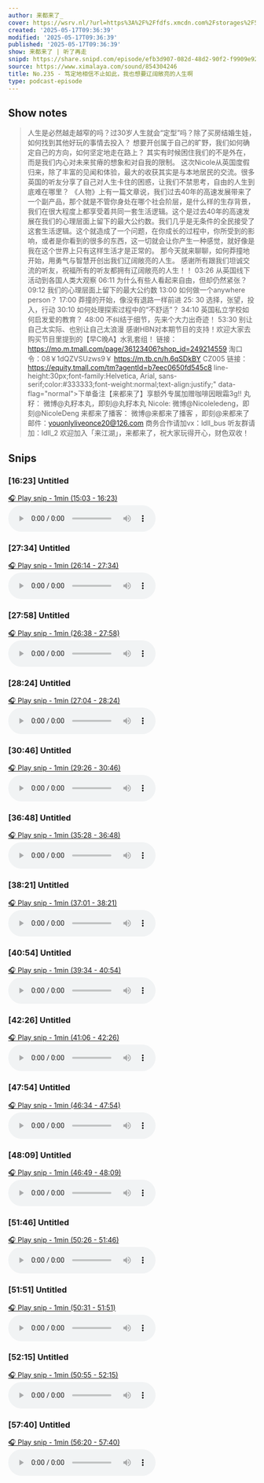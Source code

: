 ```yaml
---
author: 来都来了_
cover: https://wsrv.nl/?url=https%3A%2F%2Ffdfs.xmcdn.com%2Fstorages%2F5554-audiofreehighqps%2F7B%2F3E%2FGKwRIMAK-rhqAAJe0wMobjc2.jpeg&w=200&h=200
created: '2025-05-17T09:36:39'
modified: '2025-05-17T09:36:39'
published: '2025-05-17T09:36:39'
show: 来都来了 | 听了再走
snipd: https://share.snipd.com/episode/efb3d907-082d-48d2-90f2-f9909e92f374
source: https://www.ximalaya.com/sound/854304246
title: No.235 - 笃定地相信不止如此，我也想要辽阔敞亮的人生啊
type: podcast-episode
---
```



## Show notes
> 人生是必然越走越窄的吗？过30岁人生就会“定型”吗？除了买房结婚生娃，如何找到其他好玩的事情去投入？ 想要开创属于自己的旷野，我们如何确定自己的方向，如何坚定地走在路上？ 其实有时候困住我们的不是外在，而是我们内心对未来贫瘠的想象和对自我的限制。
> 这次Nicole从英国度假归来，除了丰富的见闻和体验，最大的收获其实是与本地居民的交流。很多英国的听友分享了自己对人生卡住的困惑，让我们不禁思考，自由的人生到底难在哪里？  《人物》上有一篇文章说，我们过去40年的高速发展带来了一个副产品，那个就是不管你身处在哪个社会阶层，是什么样的生存背景，我们在很大程度上都享受着共同一套生活逻辑。这个是过去40年的高速发展在我们的心理层面上留下的最大公约数。我们几乎是无条件的全民接受了这套生活逻辑。这个就造成了一个问题，在你成长的过程中，你所受到的影响，或者是你看到的很多的东西，这一切就会让你产生一种感觉，就好像是我在这个世界上只有这样生活才是正常的。
> 那今天就来聊聊，如何莽撞地开始，用勇气与智慧开创出我们辽阔敞亮的人生。 感谢所有跟我们坦诚交流的听友，祝福所有的听友都拥有辽阔敞亮的人生！！   03:26 从英国线下活动到各国人类大观察 06:11 为什么有些人看起来自由，但却仍然紧张？ 09:12 我们的心理层面上留下的最大公约数 13:00 如何做一个anywhere person？ 17:00 莽撞的开始，像没有退路一样前进 25: 30 选择，张望，投入，行动 30:10 如何处理探索过程中的“不舒适”？ 34:10 英国私立学校如何启发爱的教育？ 48:00 不纠结于细节，先来个大力出奇迹！ 53:30 别让自己太实际、也别让自己太浪漫
> 感谢HBN对本期节目的支持！欢迎大家去购买节目里提到的【早C晚A】水乳套组！
> 链接：https://mo.m.tmall.com/page/36123406?shop_id=249214559 淘口令：08￥1dQZVSUzws9￥ https://m.tb.cn/h.6qSDkBY  CZ005  链接：
> https://equity.tmall.com/tm?agentId=b7eec0650fd545c8 line-height:30px;font-family:Helvetica, Arial, sans-serif;color:#333333;font-weight:normal;text-align:justify;" data-flag="normal">下单备注【来都来了】享额外专属加赠咖啡因眼霜3g!! 
> 丸籽：  微博@丸籽本丸，即刻@丸籽本丸
> Nicole:  微博@Nicoleledeng，即刻@NicoleDeng
> 来都来了播客： 微博@来都来了播客 ，即刻@来都来了
> 邮件：youonlyliveonce20@126.com
> 商务合作请加vx：ldll_bus
> 听友群请加：ldll_2
> 欢迎加入「来江湖」，来都来了，祝大家玩得开心，财色双收！

## Snips
### [16:23] Untitled
[🎧 Play snip - 1min️ (15:03 - 16:23)](https://share.snipd.com/snip/b51c4bb1-a081-47d3-94ac-55aa08319921)
<audio controls> <source src="https://jt.ximalaya.com//GKwRIaIL_hiDAc3HHAOxNufg.m4a?channel=rss&album_id=31677988&track_id=854304246&uid=107469500&jt=https://aod.cos.tx.xmcdn.com/storages/f2ae-audiofreehighqps/A6/3C/GKwRIaIL_hiDAc3HHAOxNufg.m4a#t=15:03,16:23"> </audio>
### [27:34] Untitled
[🎧 Play snip - 1min️ (26:14 - 27:34)](https://share.snipd.com/snip/8d74368c-d0fc-4955-8d23-a41e821f2764)
<audio controls> <source src="https://jt.ximalaya.com//GKwRIaIL_hiDAc3HHAOxNufg.m4a?channel=rss&album_id=31677988&track_id=854304246&uid=107469500&jt=https://aod.cos.tx.xmcdn.com/storages/f2ae-audiofreehighqps/A6/3C/GKwRIaIL_hiDAc3HHAOxNufg.m4a#t=26:14,27:34"> </audio>
### [27:58] Untitled
[🎧 Play snip - 1min️ (26:38 - 27:58)](https://share.snipd.com/snip/19ab2703-1815-429a-bbc8-5c97a8596350)
<audio controls> <source src="https://jt.ximalaya.com//GKwRIaIL_hiDAc3HHAOxNufg.m4a?channel=rss&album_id=31677988&track_id=854304246&uid=107469500&jt=https://aod.cos.tx.xmcdn.com/storages/f2ae-audiofreehighqps/A6/3C/GKwRIaIL_hiDAc3HHAOxNufg.m4a#t=26:38,27:58"> </audio>
### [28:24] Untitled
[🎧 Play snip - 1min️ (27:04 - 28:24)](https://share.snipd.com/snip/e2f856f2-c8e8-4056-ab78-33281484a119)
<audio controls> <source src="https://jt.ximalaya.com//GKwRIaIL_hiDAc3HHAOxNufg.m4a?channel=rss&album_id=31677988&track_id=854304246&uid=107469500&jt=https://aod.cos.tx.xmcdn.com/storages/f2ae-audiofreehighqps/A6/3C/GKwRIaIL_hiDAc3HHAOxNufg.m4a#t=27:04,28:24"> </audio>
### [30:46] Untitled
[🎧 Play snip - 1min️ (29:26 - 30:46)](https://share.snipd.com/snip/25576688-2643-4bbe-9b4b-5a2744903738)
<audio controls> <source src="https://jt.ximalaya.com//GKwRIaIL_hiDAc3HHAOxNufg.m4a?channel=rss&album_id=31677988&track_id=854304246&uid=107469500&jt=https://aod.cos.tx.xmcdn.com/storages/f2ae-audiofreehighqps/A6/3C/GKwRIaIL_hiDAc3HHAOxNufg.m4a#t=29:26,30:46"> </audio>
### [36:48] Untitled
[🎧 Play snip - 1min️ (35:28 - 36:48)](https://share.snipd.com/snip/6fbc0264-6933-4d43-a456-e07f22201476)
<audio controls> <source src="https://jt.ximalaya.com//GKwRIaIL_hiDAc3HHAOxNufg.m4a?channel=rss&album_id=31677988&track_id=854304246&uid=107469500&jt=https://aod.cos.tx.xmcdn.com/storages/f2ae-audiofreehighqps/A6/3C/GKwRIaIL_hiDAc3HHAOxNufg.m4a#t=35:28,36:48"> </audio>
### [38:21] Untitled
[🎧 Play snip - 1min️ (37:01 - 38:21)](https://share.snipd.com/snip/c2a90eac-f0f5-4187-8d7e-b27f695fa80a)
<audio controls> <source src="https://jt.ximalaya.com//GKwRIaIL_hiDAc3HHAOxNufg.m4a?channel=rss&album_id=31677988&track_id=854304246&uid=107469500&jt=https://aod.cos.tx.xmcdn.com/storages/f2ae-audiofreehighqps/A6/3C/GKwRIaIL_hiDAc3HHAOxNufg.m4a#t=37:01,38:21"> </audio>
### [40:54] Untitled
[🎧 Play snip - 1min️ (39:34 - 40:54)](https://share.snipd.com/snip/4615e461-efb2-4239-81a7-091467ebaa41)
<audio controls> <source src="https://jt.ximalaya.com//GKwRIaIL_hiDAc3HHAOxNufg.m4a?channel=rss&album_id=31677988&track_id=854304246&uid=107469500&jt=https://aod.cos.tx.xmcdn.com/storages/f2ae-audiofreehighqps/A6/3C/GKwRIaIL_hiDAc3HHAOxNufg.m4a#t=39:34,40:54"> </audio>
### [42:26] Untitled
[🎧 Play snip - 1min️ (41:06 - 42:26)](https://share.snipd.com/snip/616c93d0-277b-43d5-9486-75be07a63f72)
<audio controls> <source src="https://jt.ximalaya.com//GKwRIaIL_hiDAc3HHAOxNufg.m4a?channel=rss&album_id=31677988&track_id=854304246&uid=107469500&jt=https://aod.cos.tx.xmcdn.com/storages/f2ae-audiofreehighqps/A6/3C/GKwRIaIL_hiDAc3HHAOxNufg.m4a#t=41:06,42:26"> </audio>
### [47:54] Untitled
[🎧 Play snip - 1min️ (46:34 - 47:54)](https://share.snipd.com/snip/8bec2ee9-1136-44d2-9065-9656b9496daf)
<audio controls> <source src="https://jt.ximalaya.com//GKwRIaIL_hiDAc3HHAOxNufg.m4a?channel=rss&album_id=31677988&track_id=854304246&uid=107469500&jt=https://aod.cos.tx.xmcdn.com/storages/f2ae-audiofreehighqps/A6/3C/GKwRIaIL_hiDAc3HHAOxNufg.m4a#t=46:34,47:54"> </audio>
### [48:09] Untitled
[🎧 Play snip - 1min️ (46:49 - 48:09)](https://share.snipd.com/snip/1a192ee4-70aa-44c5-a8d4-7177ad7a23bd)
<audio controls> <source src="https://jt.ximalaya.com//GKwRIaIL_hiDAc3HHAOxNufg.m4a?channel=rss&album_id=31677988&track_id=854304246&uid=107469500&jt=https://aod.cos.tx.xmcdn.com/storages/f2ae-audiofreehighqps/A6/3C/GKwRIaIL_hiDAc3HHAOxNufg.m4a#t=46:49,48:09"> </audio>
### [51:46] Untitled
[🎧 Play snip - 1min️ (50:26 - 51:46)](https://share.snipd.com/snip/d9011070-84c3-401d-bfbe-232ed420a252)
<audio controls> <source src="https://jt.ximalaya.com//GKwRIaIL_hiDAc3HHAOxNufg.m4a?channel=rss&album_id=31677988&track_id=854304246&uid=107469500&jt=https://aod.cos.tx.xmcdn.com/storages/f2ae-audiofreehighqps/A6/3C/GKwRIaIL_hiDAc3HHAOxNufg.m4a#t=50:26,51:46"> </audio>
### [51:51] Untitled
[🎧 Play snip - 1min️ (50:31 - 51:51)](https://share.snipd.com/snip/2b98a06b-241f-49e9-b012-3b9f53724275)
<audio controls> <source src="https://jt.ximalaya.com//GKwRIaIL_hiDAc3HHAOxNufg.m4a?channel=rss&album_id=31677988&track_id=854304246&uid=107469500&jt=https://aod.cos.tx.xmcdn.com/storages/f2ae-audiofreehighqps/A6/3C/GKwRIaIL_hiDAc3HHAOxNufg.m4a#t=50:31,51:51"> </audio>
### [52:15] Untitled
[🎧 Play snip - 1min️ (50:55 - 52:15)](https://share.snipd.com/snip/4bc5d32b-4460-45fe-8cce-d90de04b2a7c)
<audio controls> <source src="https://jt.ximalaya.com//GKwRIaIL_hiDAc3HHAOxNufg.m4a?channel=rss&album_id=31677988&track_id=854304246&uid=107469500&jt=https://aod.cos.tx.xmcdn.com/storages/f2ae-audiofreehighqps/A6/3C/GKwRIaIL_hiDAc3HHAOxNufg.m4a#t=50:55,52:15"> </audio>
### [57:40] Untitled
[🎧 Play snip - 1min️ (56:20 - 57:40)](https://share.snipd.com/snip/34f2a528-675f-4116-b88b-98fa839df0c8)
<audio controls> <source src="https://jt.ximalaya.com//GKwRIaIL_hiDAc3HHAOxNufg.m4a?channel=rss&album_id=31677988&track_id=854304246&uid=107469500&jt=https://aod.cos.tx.xmcdn.com/storages/f2ae-audiofreehighqps/A6/3C/GKwRIaIL_hiDAc3HHAOxNufg.m4a#t=56:20,57:40"> </audio>
